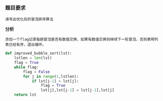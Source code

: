 ### 题目要求

    请写出优化后的冒泡排序算法

**分析**

    添加一个flag记录每趟冒泡是否有数值交换，如果有数值交换则继续下一轮冒泡，否则表明列表已经有序，退出循环。

```python
def improved_bubble_sort(lst):
    lstlen = len(lst)
    flag = True
    while flag:
        flag = False
        for j in range(1,lstlen):
            if lst[j-1] > lst[j]:
                flag = True
                lst[j],lst[j-1] = lst[j-1],lst[j]
    return lst
```